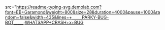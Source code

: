 src="https://readme-typing-svg.demolab.com?font=EB+Garamond&weight=800&size=28&duration=4000&pause=1000&random=false&width=435&lines=+_____PARKY-BUG-BOT_____;WHATSAPP+CRASH+x+BUG
